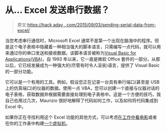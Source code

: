 # 从… Excel 发送串行数据？

> 原文:[https://hack aday . com/2015/09/03/sending-serial-data-from-excel/](https://hackaday.com/2015/09/03/sending-serial-data-from-excel/)

当您考虑串行通信时，Microsoft Excel 通常不是第一个出现在脑海中的程序。但是这个电子表格中隐藏着一种相当强大的脚本语言，只需编写一点代码，就可以用来通过你的串口发送和接收数据。该脚本语言被称为[Visual Basic for Applications(VBA)](https://msdn.microsoft.com/en-us/library/office/gg264383.aspx)，自 1993 年以来，它一直是微软 Office 套件的一部分。从那以后，它已经发展成为一种强大的(尽管有时令人沮丧)语言，提供了 Visual Basic 的一部分功能。

它可以是一个有用的工具。例如，假设您正在记录一台具有串行端口(甚至是 USB 上的仿真端口)的仪器的数据。使用一点 VBA，您可以创建一个直接与仪器对话的电子表格，获取数据并根据需要直接处理到电子表格中。这是一个方便的技巧，我自己也用过几次，Maurizio 很好地解释了代码如何工作，以及如何将代码集成到 Excel 中。

如果你正在寻找利用这个 Excel 功能的其他方式，可以考虑[在工作中看电影](http://hackaday.com/2014/10/24/using-excel-to-watch-movies-at-work/)或者在你的工作表中构建[一个虚拟机](http://hackaday.com/2014/12/25/writing-a-virtual-machine-in-excel/)。